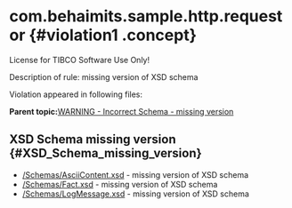 # com.behaimits.sample.http.requestor {#violation1 .concept}

License for TIBCO Software Use Only!

Description of rule: missing version of XSD schema

Violation appeared in following files:

**Parent topic:**[WARNING - Incorrect Schema - missing version](../../../qa/rules/WARNING_-_Incorrect_Schema_-_missing_version.md)

## XSD Schema missing version {#XSD_Schema_missing_version}

-   [/Schemas/AsciiContent.xsd](../../../projects/com.behaimits.sample.http.requestor/Schemas/AsciiContent.xsd.md) - missing version of XSD schema
-   [/Schemas/Fact.xsd](../../../projects/com.behaimits.sample.http.requestor/Schemas/Fact.xsd.md) - missing version of XSD schema
-   [/Schemas/LogMessage.xsd](../../../projects/com.behaimits.sample.http.requestor/Schemas/LogMessage.xsd.md) - missing version of XSD schema

